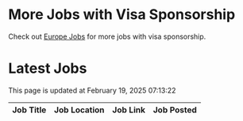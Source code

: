 # More Jobs with Visa Sponsorship

Check out [Europe Jobs](https://github.com/sureshparimi/europejobs#latest-jobs) for more jobs with visa sponsorship.

# Latest Jobs

This page is updated at February 19, 2025 07:13:22

| Job Title | Job Location | Job Link | Job Posted |
| --- | --- | --- | --- |
